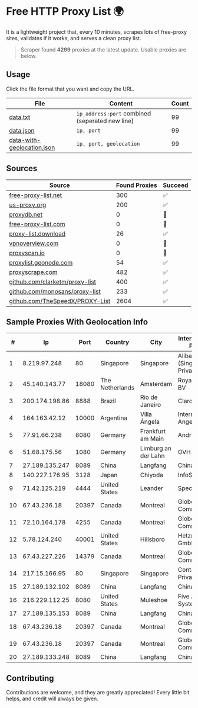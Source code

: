 
# Free HTTP Proxy List 🌍

It is a lightweight project that, every 10 minutes, scrapes lots of free-proxy sites, validates if it works, and serves a clean proxy list.


> Scraper found **4299** proxies at the latest update. Usable proxies are below.

## Usage

Click the file format that you want and copy the URL.


|File|Content|Count|
|----|-------|-----|
|[data.txt](https://raw.githubusercontent.com/themiralay/Proxy-List-World/master/data.txt)|`ip_address:port` combined (seperated new line)|99|
|[data.json](https://raw.githubusercontent.com/themiralay/Proxy-List-World/master/data.json)|`ip, port`|99|
|[data-with-geolocation.json](https://raw.githubusercontent.com/themiralay/Proxy-List-World/master/data-with-geolocation.json)|`ip, port, geolocation`|99|

## Sources

|Source|Found Proxies|Succeed|
|------|-------------|-------|
|[free-proxy-list.net](https://free-proxy-list.net)|300|✅|
|[us-proxy.org](https://www.us-proxy.org)|200|✅|
|[proxydb.net](http://proxydb.net)|0|🚫|
|[free-proxy-list.com](https://free-proxy-list.com/?page=&port=&type%5B%5D=http&type%5B%5D=https&up_time=0&search=Search)|0|🚫|
|[proxy-list.download](https://www.proxy-list.download/HTTP)|26|✅|
|[vpnoverview.com](https://vpnoverview.com/privacy/anonymous-browsing/free-proxy-servers)|0|🚫|
|[proxyscan.io](https://www.proxyscan.io)|0|🚫|
|[proxylist.geonode.com](https://proxylist.geonode.com/api/proxy-list?limit=300&page=1&sort_by=lastChecked&sort_type=desc&protocols=http,https)|54|✅|
|[proxyscrape.com](https://api.proxyscrape.com/v2/?request=displayproxies&protocol=http&timeout=10000&country=all&ssl=all&anonymity=all)|482|✅|
|[github.com/clarketm/proxy-list](https://raw.githubusercontent.com/clarketm/proxy-list/master/proxy-list-raw.txt)|400|✅|
|[github.com/monosans/proxy-list](https://raw.githubusercontent.com/monosans/proxy-list/main/proxies/http.txt)|233|✅|
|[github.com/TheSpeedX/PROXY-List](https://raw.githubusercontent.com/TheSpeedX/PROXY-List/master/http.txt)|2604|✅|


## Sample Proxies With Geolocation Info

|#|Ip|Port|Country|City|Internet Service Provider|
|-|--|----|-------|----|-------------------------|
|1|8.219.97.248|80|Singapore|Singapore|Alibaba Cloud (Singapore) Private Limited|
|2|45.140.143.77|18080|The Netherlands|Amsterdam|RoyaleHosting BV|
|3|200.174.198.86|8888|Brazil|Rio de Janeiro|Claro S.A|
|4|164.163.42.12|10000|Argentina|Villa Ángela|Interret Villa Angela SRL|
|5|77.91.66.238|8080|Germany|Frankfurt am Main|Andrii Hrosh|
|6|51.68.175.56|1080|Germany|Limburg an der Lahn|OVH SAS|
|7|27.189.135.247|8089|China|Langfang|Chinanet|
|8|140.227.176.95|3128|Japan|Chiyoda|InfoSphere|
|9|71.42.125.219|4444|United States|Leander|Spectrum|
|10|67.43.236.18|20397|Canada|Montreal|GloboTech Communications|
|11|72.10.164.178|4255|Canada|Montreal|GloboTech Communications|
|12|5.78.124.240|40001|United States|Hillsboro|Hetzner Online GmbH|
|13|67.43.227.226|14379|Canada|Montreal|GloboTech Communications|
|14|217.15.166.95|80|Singapore|Singapore|Contabo Asia Private Limited|
|15|27.189.132.102|8089|China|Langfang|Chinanet|
|16|216.229.112.25|8080|United States|Muleshoe|Five Area Systems, LLC|
|17|27.189.135.153|8089|China|Langfang|Chinanet|
|18|67.43.236.18|20397|Canada|Montreal|GloboTech Communications|
|19|67.43.236.18|20397|Canada|Montreal|GloboTech Communications|
|20|27.189.133.248|8089|China|Langfang|Chinanet|



## Contributing

Contributions are welcome, and they are greatly appreciated! Every
little bit helps, and credit will always be given.

